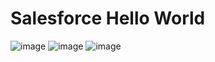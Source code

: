 # Salesforce Hello World

![image](https://github.com/user-attachments/assets/6153d514-f97f-45f0-9294-f709d3e7353c)
![image](https://github.com/user-attachments/assets/af93e7ae-ecca-4d20-8e51-0640df29e86b)
![image](https://github.com/user-attachments/assets/5bca44e3-300e-451d-8fd5-d49ded6cf618)
